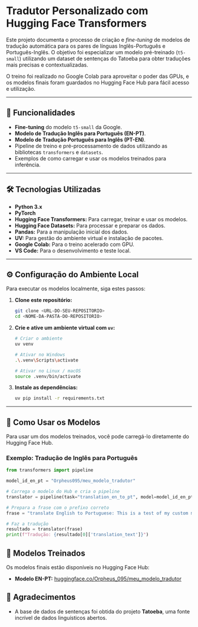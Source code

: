 # Tradutor Personalizado com Hugging Face Transformers

Este projeto documenta o processo de criação e *fine-tuning* de modelos de tradução automática para os pares de línguas Inglês-Português e Português-Inglês. O objetivo foi especializar um modelo pré-treinado (`t5-small`) utilizando um dataset de sentenças do Tatoeba para obter traduções mais precisas e contextualizadas.

O treino foi realizado no Google Colab para aproveitar o poder das GPUs, e os modelos finais foram guardados no Hugging Face Hub para fácil acesso e utilização.

---

## 🚀 Funcionalidades

* **Fine-tuning** do modelo `t5-small` da Google.
* **Modelo de Tradução Inglês para Português (EN-PT)**.
* **Modelo de Tradução Português para Inglês (PT-EN)**.
* Pipeline de treino e pré-processamento de dados utilizando as bibliotecas `transformers` e `datasets`.
* Exemplos de como carregar e usar os modelos treinados para inferência.

---

## 🛠️ Tecnologias Utilizadas

* **Python 3.x**
* **PyTorch**
* **Hugging Face Transformers:** Para carregar, treinar e usar os modelos.
* **Hugging Face Datasets:** Para processar e preparar os dados.
* **Pandas:** Para a manipulação inicial dos dados.
* **UV:** Para gestão do ambiente virtual e instalação de pacotes.
* **Google Colab:** Para o treino acelerado com GPU.
* **VS Code:** Para o desenvolvimento e teste local.

---

## ⚙️ Configuração do Ambiente Local

Para executar os modelos localmente, siga estes passos:

1.  **Clone este repositório:**
    ```bash
    git clone <URL-DO-SEU-REPOSITORIO>
    cd <NOME-DA-PASTA-DO-REPOSITORIO>
    ```

2.  **Crie e ative um ambiente virtual com `uv`:**
    ```bash
    # Criar o ambiente
    uv venv

    # Ativar no Windows
    .\.venv\Scripts\activate

    # Ativar no Linux / macOS
    source .venv/bin/activate
    ```

3.  **Instale as dependências:**
    ```bash
    uv pip install -r requirements.txt
    ```

---

## 🤖 Como Usar os Modelos

Para usar um dos modelos treinados, você pode carregá-lo diretamente do Hugging Face Hub.

### Exemplo: Tradução de Inglês para Português

```python
from transformers import pipeline

model_id_en_pt = "Orpheus095/meu_modelo_tradutor"

# Carrega o modelo do Hub e cria o pipeline
translator = pipeline(task="translation_en_to_pt", model=model_id_en_pt)

# Prepara a frase com o prefixo correto
frase = "translate English to Portuguese: This is a test of my custom model."

# Faz a tradução
resultado = translator(frase)
print(f"Tradução: {resultado[0]['translation_text']}")
```

## 🧠 Modelos Treinados

Os modelos finais estão disponíveis no Hugging Face Hub:

* **Modelo EN-PT:** [huggingface.co/Orpheus_095/meu_modelo_tradutor](https://huggingface.co/SEU-NOME-DE-USUARIO/meu_modelo_tradutor)

## 🙏 Agradecimentos

* A base de dados de sentenças foi obtida do projeto **Tatoeba**, uma fonte incrível de dados linguísticos abertos.